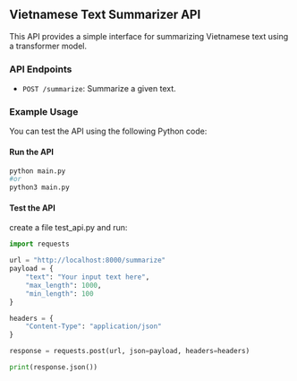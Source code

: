 ## Vietnamese Text Summarizer API

This API provides a simple interface for summarizing Vietnamese text using a transformer model.

### API Endpoints

- `POST /summarize`: Summarize a given text.

### Example Usage

You can test the API using the following Python code:

#### Run the API
```bash
python main.py
#or
python3 main.py

```

#### Test the API
create a file test_api.py and run:
```python
import requests

url = "http://localhost:8000/summarize"
payload = {
    "text": "Your input text here",
    "max_length": 1000,
    "min_length": 100
}

headers = {
    "Content-Type": "application/json"
}

response = requests.post(url, json=payload, headers=headers)

print(response.json())
```

